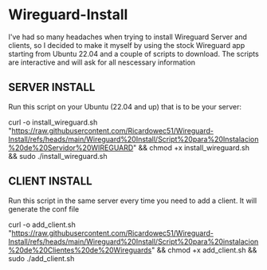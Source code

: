 # Wireguard-Install

I've had so many headaches when trying to install Wireguard Server and clients, so I decided to make it myself by using the stock Wireguard app starting from Ubuntu 22.04 and a couple of scripts to download. The scripts are interactive and will ask for all nescessary information

## SERVER INSTALL

Run this script on your Ubuntu (22.04 and up) that is to be your server:


curl -o install_wireguard.sh "https://raw.githubusercontent.com/Ricardowec51/Wireguard-Install/refs/heads/main/Wireguard%20Install/Script%20para%20Instalacion%20de%20Servidor%20WIREGUARD" && chmod +x install_wireguard.sh && sudo ./install_wireguard.sh

## CLIENT INSTALL

Run this script in the same server every time you need to add a client. It will generate the conf file

curl -o add_client.sh "https://raw.githubusercontent.com/Ricardowec51/Wireguard-Install/refs/heads/main/Wireguard%20Install/Script%20para%20instalacion%20de%20Clientes%20de%20Wireguards" && chmod +x add_client.sh && sudo ./add_client.sh
